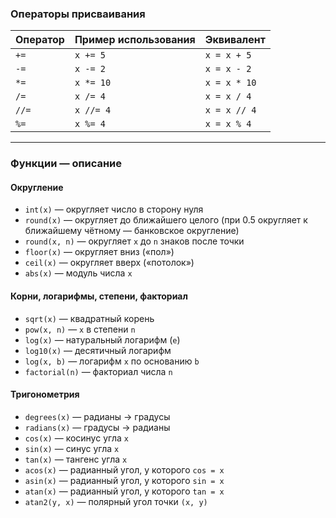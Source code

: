 ### Операторы присваивания

| Оператор | Пример использования | Эквивалент |
|----------|----------------------|------------|
| `+=`     | `x += 5`             | `x = x + 5` |
| `-=`     | `x -= 2`             | `x = x - 2` |
| `*=`     | `x *= 10`            | `x = x * 10` |
| `/=`     | `x /= 4`             | `x = x / 4` |
| `//=`    | `x //= 4`            | `x = x // 4` |
| `%=`     | `x %= 4`             | `x = x % 4` |

---

### Функции — описание

#### **Округление**
- `int(x)` — округляет число в сторону нуля  
- `round(x)` — округляет до ближайшего целого (при 0.5 округляет к ближайшему чётному — банковское округление)  
- `round(x, n)` — округляет `x` до `n` знаков после точки  
- `floor(x)` — округляет вниз («пол»)  
- `ceil(x)` — округляет вверх («потолок»)  
- `abs(x)` — модуль числа `x`  

#### **Корни, логарифмы, степени, факториал**
- `sqrt(x)` — квадратный корень  
- `pow(x, n)` — `x` в степени `n`  
- `log(x)` — натуральный логарифм (`e`)  
- `log10(x)` — десятичный логарифм  
- `log(x, b)` — логарифм `x` по основанию `b`  
- `factorial(n)` — факториал числа `n`  

#### **Тригонометрия**
- `degrees(x)` — радианы → градусы  
- `radians(x)` — градусы → радианы  
- `cos(x)` — косинус угла `x`  
- `sin(x)` — синус угла `x`  
- `tan(x)` — тангенс угла `x`  
- `acos(x)` — радианный угол, у которого `cos = x`  
- `asin(x)` — радианный угол, у которого `sin = x`  
- `atan(x)` — радианный угол, у которого `tan = x`  
- `atan2(y, x)` — полярный угол точки `(x, y)`
